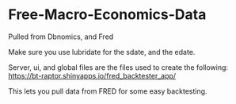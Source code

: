 # Free-Macro-Economics-Data
Pulled from Dbnomics, and Fred

Make sure you use lubridate for the sdate, and the edate.

Server, ui, and global files are the files used to create the following:
https://bt-raptor.shinyapps.io/fred_backtester_app/

This lets you pull data from FRED for some easy backtesting.
